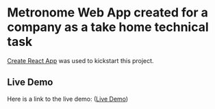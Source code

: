 # Metronome Web App created for a company as a take home technical task

[Create React App](https://github.com/facebook/create-react-app) was used to kickstart this project.

## Live Demo

Here is a link to the live demo: ([Live Demo](https://jacaddock.github.io/metronome-app/))

